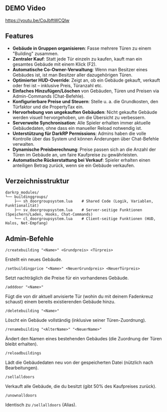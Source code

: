 ## DEMO Video

https://youtu.be/CqJbftWCQlw

## Features

- **Gebäude in Gruppen organisieren**: Fasse mehrere Türen zu einem "Building" zusammen.  
- **Zentraler Kauf**: Statt jede Tür einzeln zu kaufen, kauft man ein gesamtes Gebäude mit einem Klick (F2).  
- **Automatische Co-Owner-Verwaltung**: Wenn man Besitzer eines Gebäudes ist, ist man Besitzer aller dazugehörigen Türen.  
- **Optimierter HUD-Override**: Zeigt an, ob ein Gebäude gekauft, verkauft oder frei ist – inklusive Preis, Türanzahl etc.  
- **Einfaches Hinzufügen/Löschen** von Gebäuden, Türen und Preisen via Admin-Commands (Chat-Befehle).  
- **Konfigurierbare Preise und Steuern**: Stelle u. a. die Grundkosten, den Türfaktor und die PropertyTax ein.  
- **Hervorhebung von ungekauften Gebäuden**: Nicht gekaufte Gebäude werden visuell hervorgehoben, um die Übersicht zu verbessern.  
- **Serverweite Synchronisation**: Alle Spieler erhalten immer aktuelle Gebäudedaten, ohne dass ein manueller Reload notwendig ist.  
- **Unterstützung für DarkRP Permissions**: Admins haben die volle Kontrolle über das System und können Änderungen über Chat-Befehle verwalten.  
- **Dynamische Preisberechnung**: Preise passen sich an die Anzahl der Türen im Gebäude an, um faire Kaufpreise zu gewährleisten.  
- **Automatische Rückerstattung bei Verkauf**: Spieler erhalten einen anteiligen Betrag zurück, wenn sie ein Gebäude verkaufen.  

## Verzeichnisstruktur

```
darkrp_modules/
└── buildinggroups/
    ├── sh_doorgroupsystem.lua    # Shared Code (Logik, Variablen, Funktionalität)
    ├── sv_doorgroupsystem.lua    # Server-seitige Funktionen (Speichern/Laden, Hooks, Chat-Commands)
    └── cl_doorgroupsystem.lua    # Client-seitige Funktionen (HUD, Halos, Net-Empfang)
```

## Admin-Befehle

```
/createbuilding "<Name>" <Grundpreis> <Türpreis>
```
Erstellt ein neues Gebäude.  

```
/setbuildingprice "<Name>" <NeuerGrundpreis> <NeuerTürpreis>
```
Setzt nachträglich die Preise für ein vorhandenes Gebäude.

```
/adddoor "<Name>"
```
Fügt die von dir aktuell anvisierte Tür (wohin du mit deinem Fadenkreuz schaust) einem bereits existierenden Gebäude hinzu.

```
/deletebuilding "<Name>"
```
Löscht ein Gebäude vollständig (inklusive seiner Türen-Zuordnung).

```
/renamebuilding "<AlterName>" "<NeuerName>"
```
Ändert den Namen eines bestehenden Gebäudes (die Zuordnung der Türen bleibt erhalten).

```
/reloadbuildings
```
Lädt die Gebäudedaten neu von der gespeicherten Datei (nützlich nach Bearbeitungen).

```
/sellalldoors
```
Verkauft alle Gebäude, die du besitzt (gibt 50% des Kaufpreises zurück).

```
/unownalldoors
```
Identisch zu `/sellalldoors` (Alias).